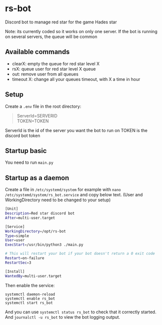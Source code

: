 # rs-bot

Discord bot to manage red star for the game Hades star

Note: its currently coded so it works on only one server. If the bot is running on several servers, the queue will be common

## Available commands

- clearX: empty the queue for red star level X
- rsX: queue user for red star level X queue
- out: remove user from all queues
- timeout X: change all your queues timeout, with X a time in hour

## Setup

Create a `.env` file in the root directory:

>ServerId=SERVERID  
TOKEN=TOKEN

ServerId is the id of the server you want the bot to run on
TOKEN is the discord bot token

## Startup basic

You need to run `main.py`

## Startup as a daemon

Create a file in `/etc/systemd/system` for example with `nano /etc/systemd/system/rs_bot.service` and copy below text. (User and WorkingDirectory need to be changed to your setup)

```bash
[Unit]
Description=Red star discord bot
After=multi-user.target

[Service]
WorkingDirectory=/opt/rs-bot
Type=simple
User=user
ExecStart=/usr/bin/python3 ./main.py

# This will restart your bot if your bot doesn't return a 0 exit code
Restart=on-failure
RestartSec=3

[Install]
WantedBy=multi-user.target
```

Then enable the service:

```shell
systemctl daemon-reload
systemctl enable rs_bot
systemctl start rs_bot
```

And you can use `systemctl status rs_bot` to check that it correctly started. And `journalctl -u rs_bot` to view the bot logging output.
